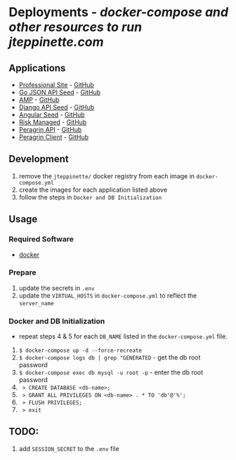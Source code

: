 # Deployments - *docker-compose and other resources to run jteppinette.com*

## Applications

* [Professional Site](http://jteppinette.com) - [GitHub](http://github.com/jteppinette/professional-site)
* [Go JSON API Seed](http://go-json-api-seed.jteppinette.com) - [GitHub](http://github.com/jteppinette/go-json-api-seed)
* [AMP](http://amp.jteppinette.com) - [GitHub](http://github.com/jteppinette/amp)
* [Django API Seed](http://django-api-seed.jteppinette.com) - [GitHub](http://github.com/jteppinette/django-api-seed)
* [Angular Seed](http://angular-seed.jteppinette.com) - [GitHub](http://github.com/jteppinette/angular-seed)
* [Risk Managed](http://risk-managed.jteppinette.com) - [GitHub](http://github.com/jteppinette/risk-managed)
* [Peragrin API](http://api.peragrin.jteppinette.com) - [GitHub](http://github.com/jteppinette/peragrin-api)
* [Peragrin Client](http://app.peragrin.jteppinette.com) - [GitHub](http://github.com/jteppinette/peragrin-client)

## Development

1. remove the `jteppinette/` docker registry from each image in `docker-compose.yml`
2. create the images for each application listed above
3. follow the steps in `Docker and DB Initialization`

## Usage

### Required Software

* [docker](https://docs.docker.com/)

### Prepare

1. update the secrets in `.env`
2. update the `VIRTUAL_HOSTS` in `docker-compose.yml` to reflect the `server_name`

### Docker and DB Initialization

* repeat steps 4 & 5 for each `DB_NAME` listed in the `docker-compose.yml` file.

1. `$ docker-compose up -d --force-recreate`
2. `$ docker-compose logs db | grep "GENERATED` - get the db root password
3. `$ docker-compose exec db mysql -u root -p`  - enter the db root password
4. ` > CREATE DATABASE <db-name>;`
5. ` > GRANT ALL PRIVILEGES ON <db-name> . * TO 'db'@'%';`
6. ` > FLUSH PRIVILEGES;`
7. ` > exit`

## TODO:

1. add `SESSION_SECRET` to the `.env` file
